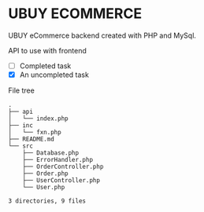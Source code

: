 # UBUY ECOMMERCE

UBUY eCommerce backend created with PHP and MySql.

API to use with frontend

- [ ] Completed task
- [x] An uncompleted task

File tree
```code
.
├── api
│   └── index.php
├── inc
│   └── fxn.php
├── README.md
└── src
    ├── Database.php
    ├── ErrorHandler.php
    ├── OrderController.php
    ├── Order.php
    ├── UserController.php
    └── User.php

3 directories, 9 files

```
